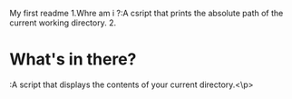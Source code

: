 My first readme
1.Whre am i ?:A csript that prints the absolute path of the current working directory.
2.<h1>What's in there?</h1><p>:A script that displays the contents of your current directory.<\p>
